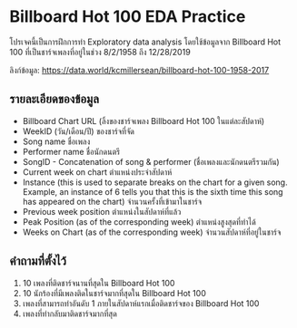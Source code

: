 # Billboard Hot 100 EDA Practice
โปรเจคนี้เป็นการฝึกการทำ Exploratory data analysis โดยใช้ข้อมูลจาก Billboard Hot 100 ที่เป็นชาร์จเพลงที่อยู่ในช่วง  8/2/1958 ถึง 12/28/2019

ลิงก์ข้อมูล:
https://data.world/kcmillersean/billboard-hot-100-1958-2017

## รายละเอียดของข้อมูล
- Billboard Chart URL (ลิ้งของชาร์จเพลง Billboard Hot 100 ในแต่ละสัปดาห์)
- WeekID (วัน/เดือน/ปี) ของชาร์จที่จัด
- Song name ชื่อเพลง
- Performer name ชื่อนักดนตรี
- SongID - Concatenation of song & performer (ชื่อเพลงและนักดนตรีรวมกัน)
- Current week on chart ตำแหน่งประจำสัปดาห์
- Instance (this is used to separate breaks on the chart for a given song. Example, an instance of 6 tells you that this is   the sixth time this song has appeared on the chart) จำนวนครั้งที่เข้ามาในชาร์จ
- Previous week position ตำแหน่งในสัปดาห์ที่แล้ว
- Peak Position (as of the corresponding week) ตำแหน่งสูงสุดที่ทำได้
- Weeks on Chart (as of the corresponding week) จำนวนสัปดาห์ที่อยู่ในชาร์จ

## คำถามที่ตั้งไว้
1. 10 เพลงที่ติดชาร์จนานที่สุดใน Billboard Hot 100
2. 10 นักร้องที่มีเพลงติดในชาร์จมากที่สุดใน Billboard Hot 100
3. เพลงที่สามารถทำอันดับ 1 ภายในสัปดาห์แรกเมื่อติดชาร์จของ Billboard Hot 100
4. เพลงที่ทำกลับมาติดชาร์จมากที่สุด
